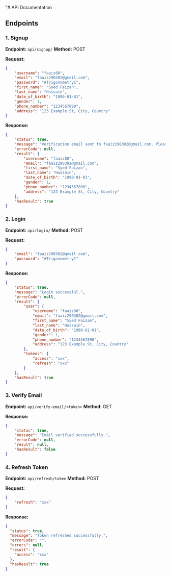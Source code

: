 "# API Documentation

## Endpoints

### 1. Signup

**Endpoint:** `api/signup/`
**Method:** POST

**Request:**
```json 
{
    "username": "faaiz88",
    "email": "faaiz290302@gmail.com",
    "password": "#Trigonometry1",
    "first_name": "Syed Faizan",
    "last_name": "Hussain",
    "date_of_birth": "1990-01-01",
    "gender": 1,
    "phone_number": "1234567890",
    "address": "123 Example St, City, Country"
}
```

**Response:**
```json
{
    "status": true,
    "message": "Verification email sent to faaiz290302@gmail.com. Please verify your account.",
    "errorCode": null,
    "result": {
        "username": "faaiz88",
        "email": "faaiz290302@gmail.com",
        "first_name": "Syed Faizan",
        "last_name": "Hussain",
        "date_of_birth": "1990-01-01",
        "gender": 1,
        "phone_number": "1234567890",
        "address": "123 Example St, City, Country"
    },
    "hasResult": true
}
```

### 2. Login

**Endpoint:** `api/login/`
**Method:** POST

**Request:**
```json
{
    "email": "faaiz290302@gmail.com",
    "password": "#Trigonometry1"
}
```

**Response:**
```json
{    
    "status": true,
    "message": "Login successful.",
    "errorCode": null,
    "result": {
        "user": {
            "username": "faaiz88",
            "email": "faaiz290302@gmail.com",
            "first_name": "Syed Faizan",
            "last_name": "Hussain",
            "date_of_birth": "1990-01-01",
            "gender": 1,
            "phone_number": "1234567890",
            "address": "123 Example St, City, Country"
        },
        "tokens": {
            "access": "xxx",
            "refresh": "xxx"
        }
    },
    "hasResult": true
}
```

### 3. Verify Email

**Endpoint:** `api/verify-email/<token>`
**Method:** GET

**Response:**
```json
{
    "status": true,
    "message": "Email verified successfully.",
    "errorCode": null,
    "result": null,
    "hasResult": false
}
```

### 4. Refresh Token

**Endpoint:** `api/refresh/token`
**Method:** POST

**Request:**
```json
{
    "refresh": "xxx"
}
```

**Response:**
```json
{
  "status": true,
  "message": "Token refreshed successfully.",
  "errorCode": "",
  "errors": null,
  "result": {
    "access": "xxx"
  },
  "hasResult": true
}
```
